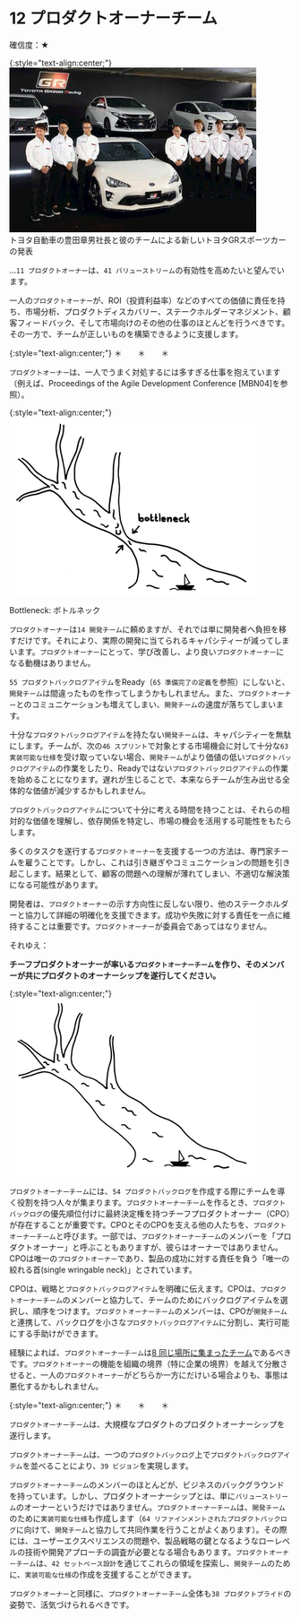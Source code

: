 # 12 プロダクトオーナーチーム

確信度：★

{:style="text-align:center;"}
![ch02_12_12_Product_Owner_Team1](Images/ch02_12_12_Product_Owner_Team1.png)<br>
トヨタ自動車の豊田章男社長と彼のチームによる新しいトヨタGRスポーツカーの発表

...​`11 プロダクトオーナー`は、​`41 バリューストリーム`の有効性を高めたいと望んでいます。

一人の`プロダクトオーナー`が、ROI（投資利益率）などのすべての価値に責任を持ち、市場分析、プロダクトディスカバリー、ステークホルダーマネジメント、顧客フィードバック、そして市場向けのその他の仕事のほとんどを行うべきです。その一方で、チームが正しいものを構築できるように支援します。

{:style="text-align:center;"}
＊　　＊　　＊

`プロダクトオーナー`は、一人でうまく対処するには多すぎる仕事を抱えています（例えば、Proceedings of the Agile Development Conference [MBN04]を参照）。

{:style="text-align:center;"}
![ch02_12_12_Product_Owner_Team2](Images/ch02_12_12_Product_Owner_Team2.png)

Bottleneck: ボトルネック

`プロダクトオーナー`は`14 開発チーム`に頼めますが、それでは単に開発者へ負担を移すだけです。それにより、実際の開発に当てられるキャパシティーが減ってしまいます。`プロダクトオーナー`にとって、学び改善し、より良い`プロダクトオーナー`になる動機はありません。

​`55 プロダクトバックログアイテム`をReady（`65 準備完了の定義`​を参照）にしないと、`開発チーム`は間違ったものを作ってしまうかもしれません。また、`プロダクトオーナー`とのコミュニケーションも増えてしまい、`開発チーム`の速度が落ちてしまいます。

十分な`プロダクトバックログアイテム`を持たない`開発チーム`は、キャパシティーを無駄にします。チームが、次の`46 スプリント`​で対象とする市場機会に対して十分な`63 実装可能な仕様`を受け取っていない場合、`開発チーム`がより価値の低い`プロダクトバックログアイテム`の作業をしたり、Readyではない`プロダクトバックログアイテム`の作業を始めることになります。遅れが生じることで、本来ならチームが生み出せる全体的な価値が減少するかもしれません。

`プロダクトバックログアイテム`について十分に考える時間を持つことは、それらの相対的な価値を理解し、依存関係を特定し、市場の機会を活用する可能性をもたらします。

多くのタスクを遂行する`プロダクトオーナー`を支援する一つの方法は、専門家チームを雇うことです。しかし、これは引き継ぎやコミュニケーションの問題を引き起こします。結果として、顧客の問題への理解が薄れてしまい、不適切な解決策になる可能性があります。

開発者は、`プロダクトオーナー`の示す方向性に反しない限り、他のステークホルダーと協力して詳細の明確化を支援できます。成功や失敗に対する責任を一点に維持することは重要です。`プロダクトオーナー`が委員会であってはなりません。

それゆえ：

**チーフプロダクトオーナーが率いる`プロダクトオーナーチーム`を作り、そのメンバーが共にプロダクトのオーナーシップを遂行してください。**

{:style="text-align:center;"}
![ch02_12_12_Product_Owner_Team3](Images/ch02_12_12_Product_Owner_Team3.png)

`プロダクトオーナーチーム`には、`54 プロダクトバックログ`​を作成する際にチームを導く役割を持つ人々が集まります。`プロダクトオーナーチーム`を作るとき、`プロダクトバックログ`の優先順位付けに最終決定権を持つチーフプロダクトオーナー（CPO）が存在することが重要です。CPOとそのCPOを支える他の人たちを、`プロダクトオーナーチーム`と呼びます。一部では、`プロダクトオーナーチーム`のメンバーを「プロダクトオーナー」と呼ぶこともありますが、彼らはオーナーではありません。CPOは唯一の`プロダクトオーナー`であり、製品の成功に対する責任を負う「唯一の絞れる首(single wringable neck)」とされています。

CPOは、戦略と`プロダクトバックログアイテム`を明確に伝えます。CPOは、`プロダクトオーナーチーム`のメンバーと協力して、チームのためにバックログアイテムを選択し、順序をつけます。`プロダクトオーナーチーム`のメンバーは、CPOが`開発チーム`と連携して、バックログを小さな`プロダクトバックログアイテム`に分割し、実行可能にする手助けができます。

経験によれば、`プロダクトオーナーチーム`は[8 同じ場所に集まったチーム](ch02_08_8_Collocated_Team.md)であるべきです。`プロダクトオーナー`の機能を組織の境界（特に企業の境界）を越えて分散させると、一人の`プロダクトオーナー`がどちらか一方にだけいる場合よりも、事態は悪化するかもしれません。

{:style="text-align:center;"}
＊　　＊　　＊

`プロダクトオーナーチーム`は、大規模なプロダクトのプロダクトオーナーシップを遂行します。

`プロダクトオーナーチーム`は、一つの`プロダクトバックログ`上で`プロダクトバックログアイテム`を並べることにより、`39 ビジョン`を実現します。

`プロダクトオーナーチーム`のメンバーのほとんどが、ビジネスのバックグラウンドを持っています。しかし、プロダクトオーナーシップとは、単に`バリューストリーム`のオーナーというだけではありません。`プロダクトオーナーチーム`は、`開発チーム`のために`実装可能な仕様`も作成します（`64 リファインメントされたプロダクトバックログ`に向けて、`開発チーム`と協力して共同作業を行うことがよくあります）。その際には、ユーザーエクスペリエンスの問題や、製品戦略の鍵となるようなローレベルの技術や開発アプローチの調査が必要となる場合もあります。`プロダクトオーナーチーム`は、`42 セットベース設計`を通じてこれらの領域を探索し、`開発チーム`のために、`実装可能な仕様`の作成を支援することができます。

`プロダクトオーナー`と同様に、`プロダクトオーナーチーム`全体も`38 プロダクトプライド`の姿勢で、活気づけられるべきです。

